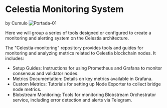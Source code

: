 # Celestia Monitoring System
  by Cumulo
![Portada-01](https://github.com/Cumulo-pro/Celestia-monitoring/assets/2853158/d2ae76f1-7d33-429b-be4e-59f1b5c763f4)


Here we will group a series of tools designed or configured to create a monitoring and alerting system on the Celestia architecture.

The "Celestia-monitoring" repository provides tools and guides for monitoring and analyzing metrics related to Celestia blockchain nodes. It includes:

 - Setup Guides: Instructions for using Prometheus and Grafana to monitor consensus and validator nodes.
 - Metrics Documentation: Details on key metrics available in Grafana.
 - Custom Metrics: Tutorials for setting up Node Exporter to collect bridge node metrics.
 - Blobstream Monitoring: Tools for monitoring Blobstream Orchestrator service, including error detection and alerts via Telegram.
